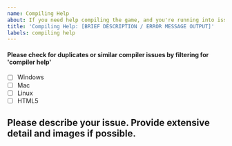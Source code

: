 ```yaml
---
name: Compiling Help
about: If you need help compiling the game, and you're running into issues. (Look through the 'compiling help' label in case it's been solved!)
title: 'Compiling Help: [BRIEF DESCRIPTION / ERROR MESSAGE OUTPUT]'
labels: compiling help
---
```


[weed]: <> (FILL THIS ISSUE THING OUT AS MUCH AS POSSIBLE)
[weed]: <> (OR ELSE YOUR ISSUE WILL BE LESS LIKELY TO BE SOLVED!)
[weed]: <> (DO NOT POST ABOUT ISSUES FROM FNF MOD ENGINES! I CANNOT AND PROBABLY WON'T SOLVE THOSE!)
[weed]: <> (GO TO THEIR RESPECTIVE GITHUB ISSUES AND REPORT THEM THERE LOL!)

#### Please check for duplicates or similar compiler issues by filtering for 'compiler help'

[weed]: <> (Put an X in the [ ] thingies to fill out checkbox!)
[weed]: <> (something like [x] pretty much, don't screw up or you will look stupid)


- [ ] Windows
- [ ] Mac
- [ ] Linux
- [ ] HTML5

## Please describe your issue. Provide extensive detail and images if possible.

